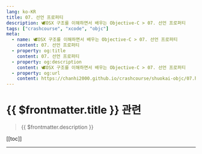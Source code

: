 ```yaml
---
lang: ko-KR
title: 07. 선언 프로퍼티
description: 🕊️OSX 구조를 이해하면서 배우는 Objective-C > 07. 선언 프로퍼티
tags: ["crashcourse", "xcode", "objc"]
meta:
  - name: 🕊️OSX 구조를 이해하면서 배우는 Objective-C > 07. 선언 프로퍼티
    content: 07. 선언 프로퍼티
  - property: og:title
    content: 07. 선언 프로퍼티
  - property: og:description
    content: 🕊️OSX 구조를 이해하면서 배우는 Objective-C > 07. 선언 프로퍼티
  - property: og:url
    content: https://chanhi2000.github.io/crashcourse/shuokai-objc/07.html
---
```


# {{ $frontmatter.title }} 관련

> {{ $frontmatter.description }}

[[toc]]

---

<TagLinks />